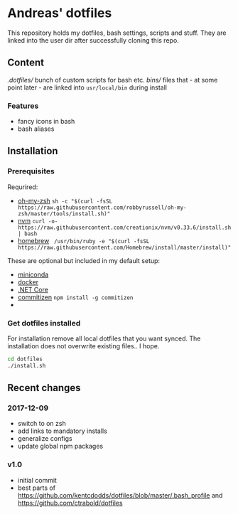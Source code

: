 Andreas' dotfiles
===
This repository holds my dotfiles, bash settings, scripts and stuff. They are
linked into the user dir after successfully cloning this repo.

## Content

*.dotfiles/* bunch of custom scripts for bash etc.
*bins/* files that - at some point later - are linked into `usr/local/bin` during install

### Features

* fancy icons in bash
* bash aliases

## Installation

### Prerequisites

Requrired:
* [oh-my-zsh](https://github.com/robbyrussell/oh-my-zsh) `sh -c "$(curl -fsSL https://raw.githubusercontent.com/robbyrussell/oh-my-zsh/master/tools/install.sh)"`
* [nvm](https://github.com/creationix/nvm) `curl -o- https://raw.githubusercontent.com/creationix/nvm/v0.33.6/install.sh | bash`
* [homebrew](https://brew.sh/index_de.html) `
/usr/bin/ruby -e "$(curl -fsSL https://raw.githubusercontent.com/Homebrew/install/master/install)"`

These are optional but included in my default setup:
* [miniconda](https://conda.io/miniconda.html)
* [docker](https://docs.docker.com/docker-for-mac/install/#download-docker-for-mac)
* [.NET Core](https://www.microsoft.com/net/learn/get-started/macos)
* [commitizen](https://github.com/commitizen/cz-cli) `npm install -g commitizen`
* 

### Get dotfiles installed

For installation remove all local dotfiles that you want synced. The installation does
not overwrite existing files.. I hope.

```bash
cd dotfiles
./install.sh
```

## Recent changes

### 2017-12-09
* switch to on zsh
* add links to mandatory installs
* generalize configs
* update global npm packages

### v1.0
* initial commit
* best parts of https://github.com/kentcdodds/dotfiles/blob/master/.bash_profile
and https://github.com/ctrabold/dotfiles
